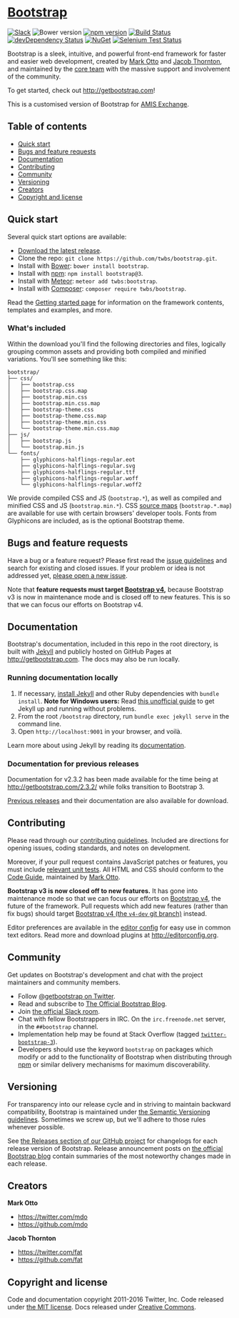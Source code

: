 # [Bootstrap](http://getbootstrap.com)

[![Slack](https://bootstrap-slack.herokuapp.com/badge.svg)](https://bootstrap-slack.herokuapp.com)
![Bower version](https://img.shields.io/bower/v/bootstrap.svg)
[![npm version](https://img.shields.io/npm/v/bootstrap.svg)](https://www.npmjs.com/package/bootstrap)
[![Build Status](https://img.shields.io/travis/twbs/bootstrap/master.svg)](https://travis-ci.org/twbs/bootstrap)
[![devDependency Status](https://img.shields.io/david/dev/twbs/bootstrap.svg)](https://david-dm.org/twbs/bootstrap#info=devDependencies)
[![NuGet](https://img.shields.io/nuget/v/bootstrap.svg)](https://www.nuget.org/packages/Bootstrap)
[![Selenium Test Status](https://saucelabs.com/browser-matrix/bootstrap.svg)](https://saucelabs.com/u/bootstrap)

Bootstrap is a sleek, intuitive, and powerful front-end framework for faster and easier web development, created by [Mark Otto](https://twitter.com/mdo) and [Jacob Thornton](https://twitter.com/fat), and maintained by the [core team](https://github.com/orgs/twbs/people) with the massive support and involvement of the community.

To get started, check out <http://getbootstrap.com>!

This is a customised version of Bootstrap for [AMIS Exchange](https://amisdex.github.io/amis-exchange-www).

## Table of contents

* [Quick start](#quick-start)
* [Bugs and feature requests](#bugs-and-feature-requests)
* [Documentation](#documentation)
* [Contributing](#contributing)
* [Community](#community)
* [Versioning](#versioning)
* [Creators](#creators)
* [Copyright and license](#copyright-and-license)


## Quick start

Several quick start options are available:

* [Download the latest release](https://github.com/twbs/bootstrap/archive/v3.3.7.zip).
* Clone the repo: `git clone https://github.com/twbs/bootstrap.git`.
* Install with [Bower](http://bower.io): `bower install bootstrap`.
* Install with [npm](https://www.npmjs.com): `npm install bootstrap@3`.
* Install with [Meteor](https://www.meteor.com): `meteor add twbs:bootstrap`.
* Install with [Composer](https://getcomposer.org): `composer require twbs/bootstrap`.

Read the [Getting started page](http://getbootstrap.com/getting-started/) for information on the framework contents, templates and examples, and more.

### What's included

Within the download you'll find the following directories and files, logically grouping common assets and providing both compiled and minified variations. You'll see something like this:

```
bootstrap/
├── css/
│   ├── bootstrap.css
│   ├── bootstrap.css.map
│   ├── bootstrap.min.css
│   ├── bootstrap.min.css.map
│   ├── bootstrap-theme.css
│   ├── bootstrap-theme.css.map
│   ├── bootstrap-theme.min.css
│   └── bootstrap-theme.min.css.map
├── js/
│   ├── bootstrap.js
│   └── bootstrap.min.js
└── fonts/
    ├── glyphicons-halflings-regular.eot
    ├── glyphicons-halflings-regular.svg
    ├── glyphicons-halflings-regular.ttf
    ├── glyphicons-halflings-regular.woff
    └── glyphicons-halflings-regular.woff2
```

We provide compiled CSS and JS (`bootstrap.*`), as well as compiled and minified CSS and JS (`bootstrap.min.*`). CSS [source maps](https://developer.chrome.com/devtools/docs/css-preprocessors) (`bootstrap.*.map`) are available for use with certain browsers' developer tools. Fonts from Glyphicons are included, as is the optional Bootstrap theme.


## Bugs and feature requests

Have a bug or a feature request? Please first read the [issue guidelines](https://github.com/twbs/bootstrap/blob/master/CONTRIBUTING.md#using-the-issue-tracker) and search for existing and closed issues. If your problem or idea is not addressed yet, [please open a new issue](https://github.com/twbs/bootstrap/issues/new).

Note that **feature requests must target [Bootstrap v4](https://github.com/twbs/bootstrap/tree/v4-dev),** because Bootstrap v3 is now in maintenance mode and is closed off to new features. This is so that we can focus our efforts on Bootstrap v4.


## Documentation

Bootstrap's documentation, included in this repo in the root directory, is built with [Jekyll](http://jekyllrb.com) and publicly hosted on GitHub Pages at <http://getbootstrap.com>. The docs may also be run locally.

### Running documentation locally

1. If necessary, [install Jekyll](http://jekyllrb.com/docs/installation) and other Ruby dependencies with `bundle install`.
   **Note for Windows users:** Read [this unofficial guide](http://jekyll-windows.juthilo.com/) to get Jekyll up and running without problems.
2. From the root `/bootstrap` directory, run `bundle exec jekyll serve` in the command line.
4. Open `http://localhost:9001` in your browser, and voilà.

Learn more about using Jekyll by reading its [documentation](http://jekyllrb.com/docs/home/).

### Documentation for previous releases

Documentation for v2.3.2 has been made available for the time being at <http://getbootstrap.com/2.3.2/> while folks transition to Bootstrap 3.

[Previous releases](https://github.com/twbs/bootstrap/releases) and their documentation are also available for download.


## Contributing

Please read through our [contributing guidelines](https://github.com/twbs/bootstrap/blob/master/CONTRIBUTING.md). Included are directions for opening issues, coding standards, and notes on development.

Moreover, if your pull request contains JavaScript patches or features, you must include [relevant unit tests](https://github.com/twbs/bootstrap/tree/master/js/tests). All HTML and CSS should conform to the [Code Guide](https://github.com/mdo/code-guide), maintained by [Mark Otto](https://github.com/mdo).

**Bootstrap v3 is now closed off to new features.** It has gone into maintenance mode so that we can focus our efforts on [Bootstrap v4](https://github.com/twbs/bootstrap/tree/v4-dev), the future of the framework. Pull requests which add new features (rather than fix bugs) should target [Bootstrap v4 (the `v4-dev` git branch)](https://github.com/twbs/bootstrap/tree/v4-dev) instead.

Editor preferences are available in the [editor config](https://github.com/twbs/bootstrap/blob/master/.editorconfig) for easy use in common text editors. Read more and download plugins at <http://editorconfig.org>.


## Community

Get updates on Bootstrap's development and chat with the project maintainers and community members.

* Follow [@getbootstrap on Twitter](https://twitter.com/getbootstrap).
* Read and subscribe to [The Official Bootstrap Blog](http://blog.getbootstrap.com).
* Join [the official Slack room](https://bootstrap-slack.herokuapp.com).
* Chat with fellow Bootstrappers in IRC. On the `irc.freenode.net` server, in the `##bootstrap` channel.
* Implementation help may be found at Stack Overflow (tagged [`twitter-bootstrap-3`](https://stackoverflow.com/questions/tagged/twitter-bootstrap-3)).
* Developers should use the keyword `bootstrap` on packages which modify or add to the functionality of Bootstrap when distributing through [npm](https://www.npmjs.com/browse/keyword/bootstrap) or similar delivery mechanisms for maximum discoverability.


## Versioning

For transparency into our release cycle and in striving to maintain backward compatibility, Bootstrap is maintained under [the Semantic Versioning guidelines](http://semver.org/). Sometimes we screw up, but we'll adhere to those rules whenever possible.

See [the Releases section of our GitHub project](https://github.com/twbs/bootstrap/releases) for changelogs for each release version of Bootstrap. Release announcement posts on [the official Bootstrap blog](http://blog.getbootstrap.com) contain summaries of the most noteworthy changes made in each release.


## Creators

**Mark Otto**

* <https://twitter.com/mdo>
* <https://github.com/mdo>

**Jacob Thornton**

* <https://twitter.com/fat>
* <https://github.com/fat>


## Copyright and license

Code and documentation copyright 2011-2016 Twitter, Inc. Code released under [the MIT license](https://github.com/twbs/bootstrap/blob/master/LICENSE). Docs released under [Creative Commons](https://github.com/twbs/bootstrap/blob/master/docs/LICENSE).
